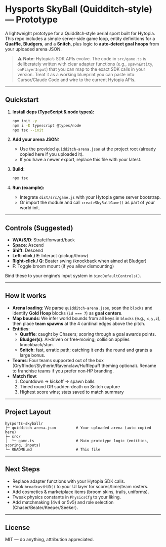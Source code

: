 # Hysports **SkyBall** (Quidditch‑style) — Prototype

A lightweight prototype for a Quidditch‑style aerial sport built for Hytopia.  
This repo includes a simple server‑side game loop, entity definitions for a **Quaffle**, **Bludgers**, and a **Snitch**, plus logic to **auto‑detect goal hoops** from your uploaded arena JSON.

> ⚠️ **Note:** Hytopia’s SDK APIs evolve. The code in `src/game.ts` is deliberately written with clear adapter functions (e.g., `spawnEntity`, `onPlayerInput`) that you can map to the exact SDK calls in your version. Treat it as a working blueprint you can paste into Cursor/Claude Code and wire to the current Hytopia APIs.

---

## Quickstart

1. **Install deps (TypeScript & node types):**
   ```bash
   npm init -y
   npm i -D typescript @types/node
   npx tsc --init
   ```

2. **Add your arena JSON:**
   - Use the provided `quidditch-arena.json` at the project root (already copied here if you uploaded it).
   - If you have a newer export, replace this file with your latest.

3. **Build:**
   ```bash
   npx tsc
   ```

4. **Run (example):**
   - Integrate `dist/src/game.js` with your Hytopia game server bootstrap.
   - Or import the module and call `createSkyBallGame()` as part of your world init.

---

## Controls (Suggested)
- **W/A/S/D**: Strafe/forward/back
- **Space**: Ascend
- **Shift**: Descend
- **Left‑click / E**: Interact (pickup/throw)
- **Right‑click / Q**: Beater swing (knockback when aimed at Bludger)
- **F**: Toggle broom mount (if you allow dismounting)

Bind these to your engine’s input system in `bindDefaultControls()`.

---

## How it works

- **Arena loading**: We parse `quidditch-arena.json`, scan the `blocks` and identify **Gold Hoop** blocks (`id === 7`) as **goal centers**.
- **Map bounds**: We infer world bounds from all keys in `blocks` (e.g., `x,y,z`), then place **team spawns** at the 4 cardinal edges above the pitch.
- **Entities**:
  - **Quaffle**: caught by Chasers; scoring through a goal awards points.
  - **Bludger(s)**: AI‑driven or free‑moving; collision applies knockback/stun.
  - **Snitch**: fast, erratic path; catching it ends the round and grants a large bonus.
- **Teams**: Four teams supported out of the box (Gryffindor/Slytherin/Ravenclaw/Hufflepuff theming optional). Rename to franchise teams if you prefer non‑HP branding.
- **Match flow**:
  1. Countdown → kickoff → spawn balls
  2. Timed round OR sudden‑death on Snitch capture
  3. Highest score wins; stats saved to match summary

---

## Project Layout

```
hysports-skyball/
├─ quidditch-arena.json         # Your uploaded arena (auto‑copied here)
├─ src/
│  └─ game.ts                   # Main prototype logic (entities, scoring, inputs)
└─ README.md                    # This file
```

---

## Next Steps

- Replace adapter functions with your Hytopia SDK calls.
- Hook `broadcastHUD()` to your UI layer for scores/time/team rosters.
- Add cosmetics & marketplace items (broom skins, trails, uniforms).
- Tweak physics constants in `PhysicsCfg` to your liking.
- Add matchmaking (4v4 or 5v5) and role selection (Chaser/Beater/Keeper/Seeker).

---

## License
MIT — do anything, attribution appreciated.
